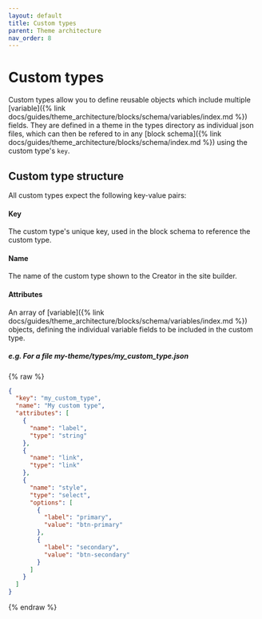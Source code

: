 ```yaml
---
layout: default
title: Custom types
parent: Theme architecture
nav_order: 8
---
```


# Custom types

Custom types allow you to define reusable objects which include multiple [variable]({% link docs/guides/theme_architecture/blocks/schema/variables/index.md %}) fields.
They are defined in a theme in the types directory as individual json files, which can then be refered to in any [block schema]({% link docs/guides/theme_architecture/blocks/schema/index.md %}) using the custom type's `key`. 

## Custom type structure
All custom types expect the following key-value pairs:

#### Key
The custom type's unique key, used in the block schema to reference the custom type.

#### Name
The name of the custom type shown to the Creator in the site builder.

#### Attributes
An array of [variable]({% link docs/guides/theme_architecture/blocks/schema/variables/index.md %}) objects, defining the individual variable fields to be included in the custom type.


##### e.g. For a file my-theme/types/my_custom_type.json
{% raw %}
```json
{
  "key": "my_custom_type",
  "name": "My custom type",
  "attributes": [
    {
      "name": "label",
      "type": "string"
    },
	{
      "name": "link",
      "type": "link"
    },
    {
      "name": "style",
      "type": "select",
      "options": [
        {
          "label": "primary",
          "value": "btn-primary"
        },
        {
          "label": "secondary",
          "value": "btn-secondary"
        }
      ]
    }
  ]
}
```
{% endraw %}
